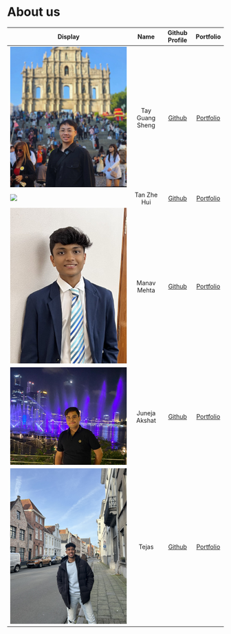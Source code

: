 # About us
Display |      Name       | Github Profile | Portfolio 
--------|:---------------:|:--------------:|:---------:
![](profiledisplay/TayGuangSheng_Display.jpg) | Tay Guang Sheng |   [Github](https://github.com/TayGuangSheng)   | [Portfolio](team/tayguangsheng.md)
![](https://via.placeholder.com/100.png?text=Photo) |   Tan Zhe Hui   | [Github](https://github.com/ae-24) | [Portfolio](team/ae-24.md)
![](profiledisplay/MehtaManav_Display.jpg) |   Manav Mehta   | [Github](https://github.com/manavm12) | [Portfolio](team/manavm12.md)
![](profiledisplay/JunejaAkshat_Display.jpg) |  Juneja Akshat  | [Github](https://github.com/juneja999) | [Portfolio](team/juneja999.md)
![](profiledisplay/Tejas_Display.jpeg) |      Tejas      | [Github](https://github.com/tejaskumar0) | [Portfolio](team/tejaskumar0.md)
